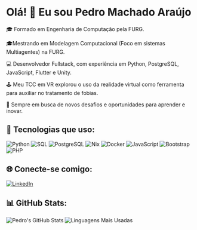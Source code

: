# Olá! 👋 Eu sou Pedro Machado Araújo  

🎓 Formado em Engenharia de Computação pela FURG.

🎓Mestrando em Modelagem Computacional (Foco em sistemas Multiagentes) na FURG.

💻 Desenvolvedor Fullstack, com experiência em Python, PostgreSQL, JavaScript, Flutter e Unity.

🕹 Meu TCC em VR explorou o uso da realidade virtual como ferramenta para auxiliar no tratamento de fobias.

🚀 Sempre em busca de novos desafios e oportunidades para aprender e inovar.

## 🚀 Tecnologias que uso:
![Python](https://img.shields.io/badge/Python-3776AB?style=for-the-badge&logo=python&logoColor=white)
![SQL](https://img.shields.io/badge/SQL-4479A1?style=for-the-badge&logo=amazon-dynamodb&logoColor=white)
![PostgreSQL](https://img.shields.io/badge/PostgreSQL-316192?style=for-the-badge&logo=postgresql&logoColor=white)
![Nix](https://img.shields.io/badge/Nix-5277C3?style=for-the-badge&logo=nixos&logoColor=white)
![Docker](https://img.shields.io/badge/Docker-2496ED?style=for-the-badge&logo=docker&logoColor=white)
![JavaScript](https://img.shields.io/badge/JavaScript-F7DF1E?style=for-the-badge&logo=javascript&logoColor=black)
![Bootstrap](https://img.shields.io/badge/Bootstrap-7952B3?style=for-the-badge&logo=bootstrap&logoColor=white)
![PHP](https://img.shields.io/badge/PHP-777BB4?style=for-the-badge&logo=php&logoColor=white)

## 🌐 Conecte-se comigo:
[![LinkedIn](https://img.shields.io/badge/LinkedIn-0A66C2?style=for-the-badge&logo=linkedin&logoColor=white)](https://www.linkedin.com/in/pedro-machado-araujo)

## 📊 GitHub Stats:
![Pedro's GitHub Stats](https://github-readme-stats.vercel.app/api?username=PedroDevSEC&show_icons=true&theme=radical)
![Linguagens Mais Usadas](https://github-readme-stats.vercel.app/api/top-langs/?username=PedroDevSEC&layout=compact&langs_count=8&theme=radical)

